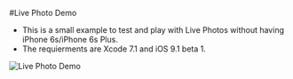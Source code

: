 #Live Photo Demo

- This is a small example to test and play with Live Photos without having iPhone 6s/iPhone 6s Plus.
- The requierments are Xcode 7.1 and iOS 9.1 beta 1.

![Live Photo Demo](https://github.com/genadyo/LivePhotoDemo/raw/master/Media/Live_Photo_Demo.gif)
